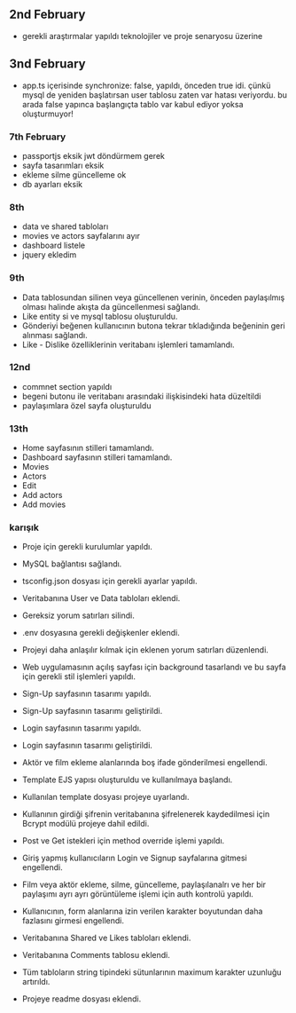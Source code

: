 ## 2nd February
  - gerekli araştırmalar yapıldı teknolojiler ve proje senaryosu üzerine
## 3nd February
  - app.ts içerisinde synchronize: false, yapıldı, önceden true idi. çünkü mysql de yeniden başlatırsan user tablosu zaten var hatası veriyordu. bu arada false yapınca başlangıçta tablo var kabul ediyor yoksa oluşturmuyor!

### 7th February
  - passportjs eksik jwt  döndürmem gerek
  - sayfa tasarımları eksik
  - ekleme silme güncelleme ok
  - db ayarları eksik

### 8th
  - data ve shared tabloları
  - movies ve actors sayfalarını ayır
  - dashboard listele
  - jquery ekledim

### 9th

  - Data tablosundan silinen veya güncellenen verinin, önceden paylaşılmış olması halinde akışta da güncellenmesi sağlandı.
  - Like entity si ve mysql tablosu oluşturuldu.
  - Gönderiyi beğenen kullanıcının butona tekrar tıkladığında beğeninin geri alınması sağlandı.
  - Like - Dislike özelliklerinin veritabanı işlemleri tamamlandı.

### 12nd

  - commnet section yapıldı
  - begeni butonu ile veritabanı arasındaki ilişkisindeki hata düzeltildi
  - paylaşımlara özel sayfa oluşturuldu

### 13th
  
  - Home sayfasının stilleri tamamlandı.
  - Dashboard sayfasının stilleri tamamlandı.
  - Movies
  - Actors
  - Edit
  - Add actors
  - Add movies

### karışık
  - Proje için gerekli kurulumlar yapıldı.
  - MySQL bağlantısı sağlandı.
  - tsconfig.json dosyası için gerekli ayarlar yapıldı.
  - Veritabanına User ve Data tabloları eklendi.
  - Gereksiz yorum satırları silindi.
  - .env dosyasına gerekli değişkenler eklendi.
  - Projeyi daha anlaşılır kılmak için eklenen yorum satırları düzenlendi.
  - Web uygulamasının açılış sayfası için background tasarlandı ve bu sayfa için gerekli stil işlemleri yapıldı.
  - Sign-Up sayfasının tasarımı yapıldı.
  - Sign-Up sayfasının tasarımı geliştirildi.
  - Login sayfasının tasarımı yapıldı.
  - Login sayfasının tasarımı geliştirildi.
  - Aktör ve film ekleme alanlarında boş ifade gönderilmesi engellendi.
  - Template EJS yapısı oluşturuldu ve kullanılmaya başlandı.
  - Kullanılan template dosyası projeye uyarlandı.
  - Kullanının girdiği şifrenin veritabanına şifrelenerek kaydedilmesi için Bcrypt modülü projeye dahil edildi.
  - Post ve Get istekleri için method override işlemi yapıldı.
  - Giriş yapmış kullanıcıların Login ve Signup sayfalarına gitmesi engellendi.
  - Film veya aktör ekleme, silme, güncelleme, paylaşılanalrı ve her bir paylaşımı ayrı ayrı görüntüleme işlemi için auth kontrolü yapıldı.
  - Kullanıcının, form alanlarına izin verilen karakter boyutundan daha fazlasını girmesi engellendi.

  - Veritabanına Shared ve Likes tabloları eklendi.
  - Veritabanına Comments tablosu eklendi.
  - Tüm tabloların string tipindeki sütunlarının maximum karakter uzunluğu artırıldı.
  - Projeye readme dosyası eklendi.
 
